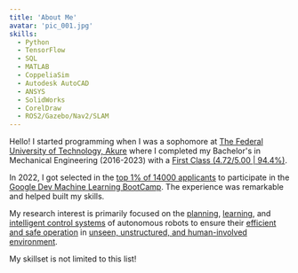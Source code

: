```yaml
---
title: 'About Me'
avatar: 'pic_001.jpg'
skills:
  - Python
  - TensorFlow
  - SQL
  - MATLAB
  - CoppeliaSim
  - Autodesk AutoCAD
  - ANSYS
  - SolidWorks
  - CorelDraw
  - ROS2/Gazebo/Nav2/SLAM
---
```

Hello! I started programming when I was a sophomore at [The Federal University of Technology,  Akure](https://www.futa.edu.ng/) where I completed my Bachelor's in Mechanical Engineering (2016-2023) with a [First Class (4.72/5.00 | 94.4%)]().

In 2022, I got selected in the [top 1% of 14000 applicants]() to participate in the [Google Dev Machine Learning BootCamp](https://developers.google.com/). The experience was remarkable and helped built my skills.

My research interest is primarily focused on the [planning](), [learning](), and [intelligent control systems]() of autonomous robots to ensure their [efficient and safe operation]() in [unseen, unstructured, and human-involved environment]().

My skillset is not limited to this list!
